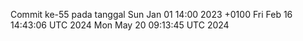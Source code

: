 Commit ke-55 pada tanggal Sun Jan 01 14:00 2023 +0100
Fri Feb 16 14:43:06 UTC 2024
Mon May 20 09:13:45 UTC 2024
